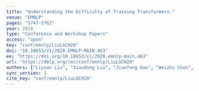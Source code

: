 ```yaml
---
title: "Understanding the Difficulty of Training Transformers."
venue: "EMNLP"
pages: "5747-5763"
year: 2020
type: "Conference and Workshop Papers"
access: "open"
key: "conf/emnlp/LiuLGCH20"
doi: "10.18653/V1/2020.EMNLP-MAIN.463"
ee: "https://doi.org/10.18653/v1/2020.emnlp-main.463"
url: "https://dblp.org/rec/conf/emnlp/LiuLGCH20"
authors: ["Liyuan Liu", "Xiaodong Liu", "Jianfeng Gao", "Weizhu Chen", "Jiawei Han"]
sync_version: 3
cite_key: "conf/emnlp/LiuLGCH20"
---
```

